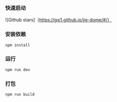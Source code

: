 ### 快速启动
![Github stars]（https://gxi1.github.io/jie-dome/#/）
### 安装依赖

``` bash
npm install
```

### 运行

``` bash
npm run dev
```

### 打包

``` bash
npm run build
```

